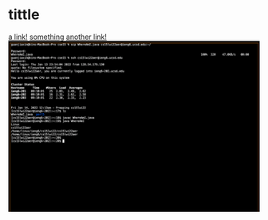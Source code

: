 # tittle
[a link!](https://something.com)
[something](some)
[another link!](some-page2.html)
![picture](p5.png)